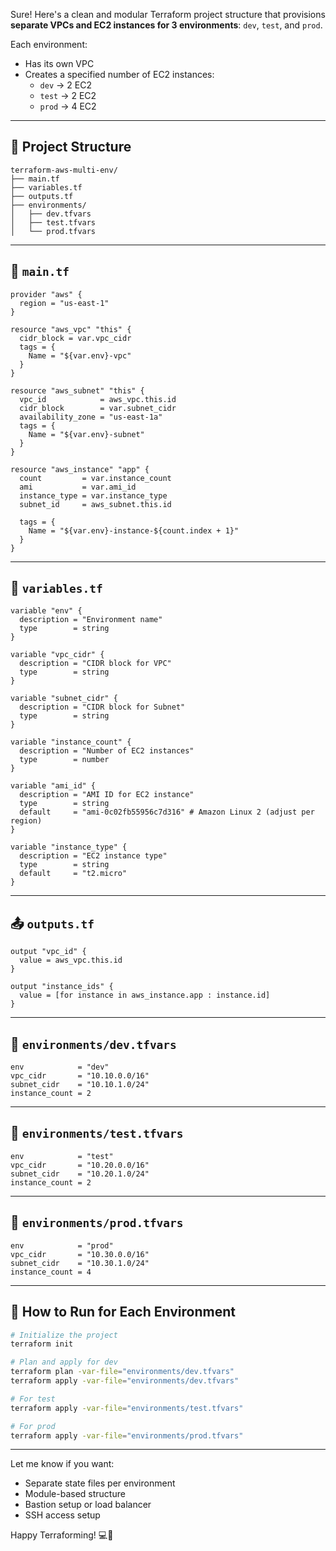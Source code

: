 Sure! Here's a clean and modular Terraform project structure that provisions **separate VPCs and EC2 instances for 3 environments**: `dev`, `test`, and `prod`.

Each environment:
- Has its own VPC
- Creates a specified number of EC2 instances:
  - `dev` → 2 EC2
  - `test` → 2 EC2
  - `prod` → 4 EC2

---

## 📁 Project Structure

```
terraform-aws-multi-env/
├── main.tf
├── variables.tf
├── outputs.tf
├── environments/
│   ├── dev.tfvars
│   ├── test.tfvars
│   └── prod.tfvars
```

---

## 🧾 `main.tf`

```hcl
provider "aws" {
  region = "us-east-1"
}

resource "aws_vpc" "this" {
  cidr_block = var.vpc_cidr
  tags = {
    Name = "${var.env}-vpc"
  }
}

resource "aws_subnet" "this" {
  vpc_id            = aws_vpc.this.id
  cidr_block        = var.subnet_cidr
  availability_zone = "us-east-1a"
  tags = {
    Name = "${var.env}-subnet"
  }
}

resource "aws_instance" "app" {
  count         = var.instance_count
  ami           = var.ami_id
  instance_type = var.instance_type
  subnet_id     = aws_subnet.this.id

  tags = {
    Name = "${var.env}-instance-${count.index + 1}"
  }
}
```

---

## 🔧 `variables.tf`

```hcl
variable "env" {
  description = "Environment name"
  type        = string
}

variable "vpc_cidr" {
  description = "CIDR block for VPC"
  type        = string
}

variable "subnet_cidr" {
  description = "CIDR block for Subnet"
  type        = string
}

variable "instance_count" {
  description = "Number of EC2 instances"
  type        = number
}

variable "ami_id" {
  description = "AMI ID for EC2 instance"
  type        = string
  default     = "ami-0c02fb55956c7d316" # Amazon Linux 2 (adjust per region)
}

variable "instance_type" {
  description = "EC2 instance type"
  type        = string
  default     = "t2.micro"
}
```

---

## 📤 `outputs.tf`

```hcl
output "vpc_id" {
  value = aws_vpc.this.id
}

output "instance_ids" {
  value = [for instance in aws_instance.app : instance.id]
}
```

---

## 📁 `environments/dev.tfvars`

```hcl
env            = "dev"
vpc_cidr       = "10.10.0.0/16"
subnet_cidr    = "10.10.1.0/24"
instance_count = 2
```

---

## 📁 `environments/test.tfvars`

```hcl
env            = "test"
vpc_cidr       = "10.20.0.0/16"
subnet_cidr    = "10.20.1.0/24"
instance_count = 2
```

---

## 📁 `environments/prod.tfvars`

```hcl
env            = "prod"
vpc_cidr       = "10.30.0.0/16"
subnet_cidr    = "10.30.1.0/24"
instance_count = 4
```

---

## 🚀 How to Run for Each Environment

```bash
# Initialize the project
terraform init

# Plan and apply for dev
terraform plan -var-file="environments/dev.tfvars"
terraform apply -var-file="environments/dev.tfvars"

# For test
terraform apply -var-file="environments/test.tfvars"

# For prod
terraform apply -var-file="environments/prod.tfvars"
```

---

Let me know if you want:
- Separate state files per environment
- Module-based structure
- Bastion setup or load balancer
- SSH access setup

Happy Terraforming! 💻🚀